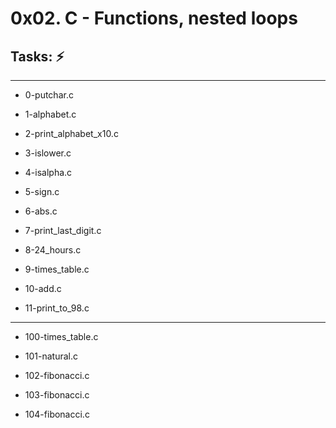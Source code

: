 # 0x02. C - Functions, nested loops

## Tasks: :zap:
---

* 0-putchar.c

* 1-alphabet.c

* 2-print_alphabet_x10.c

* 3-islower.c

* 4-isalpha.c

* 5-sign.c

* 6-abs.c

* 7-print_last_digit.c

* 8-24_hours.c

* 9-times_table.c

* 10-add.c

* 11-print_to_98.c
---
* 100-times_table.c

* 101-natural.c

* 102-fibonacci.c

* 103-fibonacci.c

* 104-fibonacci.c
